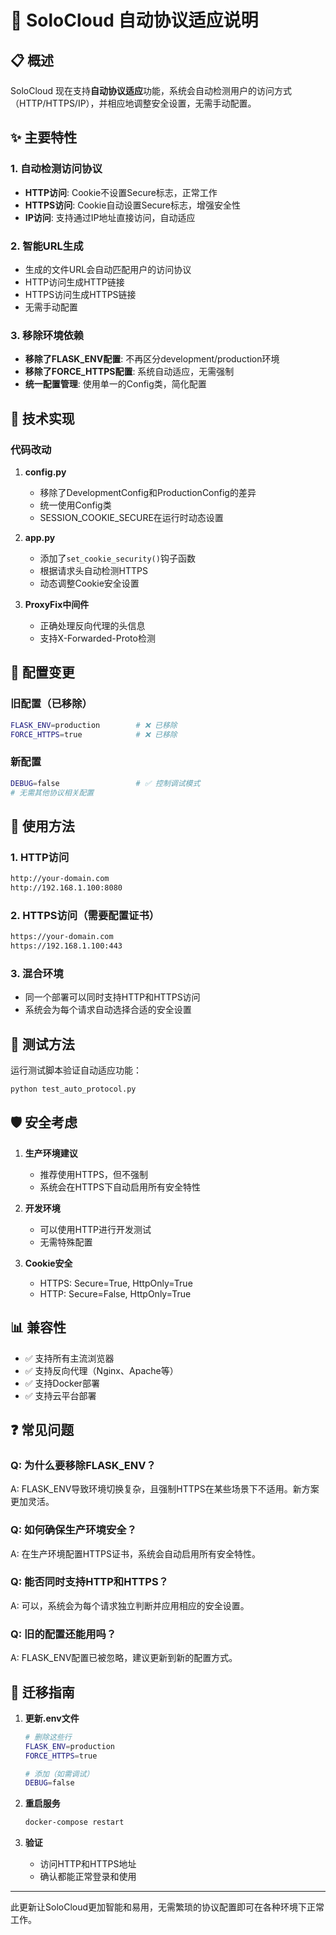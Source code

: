 # 🔐 SoloCloud 自动协议适应说明

## 📋 概述

SoloCloud 现在支持**自动协议适应**功能，系统会自动检测用户的访问方式（HTTP/HTTPS/IP），并相应地调整安全设置，无需手动配置。

## ✨ 主要特性

### 1. 自动检测访问协议
- **HTTP访问**: Cookie不设置Secure标志，正常工作
- **HTTPS访问**: Cookie自动设置Secure标志，增强安全性
- **IP访问**: 支持通过IP地址直接访问，自动适应

### 2. 智能URL生成
- 生成的文件URL会自动匹配用户的访问协议
- HTTP访问生成HTTP链接
- HTTPS访问生成HTTPS链接
- 无需手动配置

### 3. 移除环境依赖
- **移除了FLASK_ENV配置**: 不再区分development/production环境
- **移除了FORCE_HTTPS配置**: 系统自动适应，无需强制
- **统一配置管理**: 使用单一的Config类，简化配置

## 🔧 技术实现

### 代码改动

1. **config.py**
   - 移除了DevelopmentConfig和ProductionConfig的差异
   - 统一使用Config类
   - SESSION_COOKIE_SECURE在运行时动态设置

2. **app.py**
   - 添加了`set_cookie_security()`钩子函数
   - 根据请求头自动检测HTTPS
   - 动态调整Cookie安全设置

3. **ProxyFix中间件**
   - 正确处理反向代理的头信息
   - 支持X-Forwarded-Proto检测

## 📝 配置变更

### 旧配置（已移除）
```bash
FLASK_ENV=production        # ❌ 已移除
FORCE_HTTPS=true            # ❌ 已移除
```

### 新配置
```bash
DEBUG=false                 # ✅ 控制调试模式
# 无需其他协议相关配置
```

## 🚀 使用方法

### 1. HTTP访问
```bash
http://your-domain.com
http://192.168.1.100:8080
```

### 2. HTTPS访问（需要配置证书）
```bash
https://your-domain.com
https://192.168.1.100:443
```

### 3. 混合环境
- 同一个部署可以同时支持HTTP和HTTPS访问
- 系统会为每个请求自动选择合适的安全设置

## 🧪 测试方法

运行测试脚本验证自动适应功能：
```bash
python test_auto_protocol.py
```

## 🛡️ 安全考虑

1. **生产环境建议**
   - 推荐使用HTTPS，但不强制
   - 系统会在HTTPS下自动启用所有安全特性

2. **开发环境**
   - 可以使用HTTP进行开发测试
   - 无需特殊配置

3. **Cookie安全**
   - HTTPS: Secure=True, HttpOnly=True
   - HTTP: Secure=False, HttpOnly=True

## 📊 兼容性

- ✅ 支持所有主流浏览器
- ✅ 支持反向代理（Nginx、Apache等）
- ✅ 支持Docker部署
- ✅ 支持云平台部署

## ❓ 常见问题

### Q: 为什么要移除FLASK_ENV？
A: FLASK_ENV导致环境切换复杂，且强制HTTPS在某些场景下不适用。新方案更加灵活。

### Q: 如何确保生产环境安全？
A: 在生产环境配置HTTPS证书，系统会自动启用所有安全特性。

### Q: 能否同时支持HTTP和HTTPS？
A: 可以，系统会为每个请求独立判断并应用相应的安全设置。

### Q: 旧的配置还能用吗？
A: FLASK_ENV配置已被忽略，建议更新到新的配置方式。

## 🔄 迁移指南

1. **更新.env文件**
   ```bash
   # 删除这些行
   FLASK_ENV=production
   FORCE_HTTPS=true
   
   # 添加（如需调试）
   DEBUG=false
   ```

2. **重启服务**
   ```bash
   docker-compose restart
   ```

3. **验证**
   - 访问HTTP和HTTPS地址
   - 确认都能正常登录和使用

---

此更新让SoloCloud更加智能和易用，无需繁琐的协议配置即可在各种环境下正常工作。